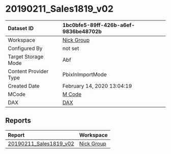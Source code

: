 



# 20190211_Sales1819_v02

|Dataset ID|1bc0bfe5-89ff-426b-a6ef-9836be48702b|
| :--- | :--- |
|Workspace|[Nick Group](../Workspaces/Nick-Group.md)|
|Configured By|not set|
|Target Storage Mode|Abf|
|Content Provider Type|PbixInImportMode|
|Created Date|February 14, 2020 13:04:19|
|MCode|[M Code](./20190211_Sales1819_v02/mcode.md)|
|DAX|[DAX](./20190211_Sales1819_v02/dax.md)|

## Reports

|Report|Workspace|
| :--- | :--- |
|[20190211_Sales1819_v02](../Reports/20190211_Sales1819_v02.md)|[Nick Group](../Workspaces/Nick-Group.md)|
